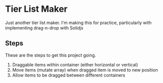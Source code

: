 # Tier List Maker

Just another tier list maker. I'm making this for practice, particularly with implementing drag-n-drop with Solidjs

## Steps

These are the steps to get this project going.

1. Draggable items within container (either horizontal or vertical)
2. Move items (mutate array) when dragged item is moved to new position
3. Allow items to be dragged between different containers
